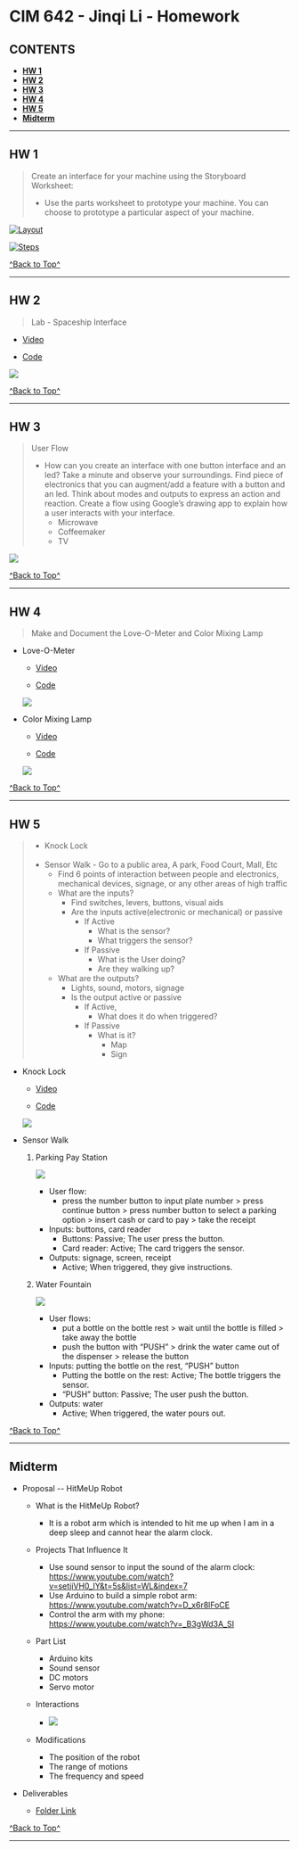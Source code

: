 # CIM 642 - Jinqi Li - Homework

## CONTENTS

* [**HW 1**](https://github.com/kikijinqili/CIM642-JinqiLi#hw-1)
* [**HW 2**](https://github.com/kikijinqili/CIM642-JinqiLi#hw-2)
* [**HW 3**](https://github.com/kikijinqili/CIM642-JinqiLi#hw-3)
* [**HW 4**](https://github.com/kikijinqili/CIM642-JinqiLi#hw-4)
* [**HW 5**](https://github.com/kikijinqili/CIM642-JinqiLi#hw-5)
* [**Midterm**](https://github.com/kikijinqili/CIM642-JinqiLi#midterm)

***

## HW 1

> Create an interface for your machine using the Storyboard Worksheet:
> * Use the parts worksheet to prototype your machine. You can choose to prototype a particular aspect of your machine.

[![Layout](https://kikijinqili.github.io/CIM642-JinqiLi/hw-1/hw-1-layout.jpg)
](https://kikijinqili.github.io/CIM642-JinqiLi/hw-1/hw-1-layout.jpg)

[![Steps](https://kikijinqili.github.io/CIM642-JinqiLi/hw-1/hw-1-steps.jpg)](https://kikijinqili.github.io/CIM642-JinqiLi/hw-1/hw-1-steps.jpg)

[^Back to Top^](https://github.com/kikijinqili/CIM642-JinqiLi#cim-642---jinqi-li---homework)

***

## HW 2

> Lab - Spaceship Interface

* [Video](https://www.youtube.com/watch?v=oAoVtBR4SBs)

* [Code](https://github.com/kikijinqili/CIM642-JinqiLi/blob/master/hw-2/spaceship.ino)

[![](https://kikijinqili.github.io/CIM642-JinqiLi/hw-2/spaceship.jpg)](https://kikijinqili.github.io/CIM642-JinqiLi/hw-2/spaceship.jpg)

[^Back to Top^](https://github.com/kikijinqili/CIM642-JinqiLi#cim-642---jinqi-li---homework)

***

## HW 3

> User Flow <br/>
> * How can you create an interface with one button interface and an led? Take a minute and observe your surroundings. Find piece of electronics that you can augment/add a feature with a button and an led. Think about modes and outputs to express an action and reaction. Create a flow using Google’s drawing app to explain how a user interacts with your interface.
>   * Microwave
>   * Coffeemaker
>   * TV

[![](https://kikijinqili.github.io/CIM642-JinqiLi/hw-3/userflow.png)](https://kikijinqili.github.io/CIM642-JinqiLi/hw-3/userflow.png)

[^Back to Top^](https://github.com/kikijinqili/CIM642-JinqiLi#cim-642---jinqi-li---homework)

***

## HW 4

> Make and Document the Love-O-Meter and Color Mixing Lamp

* Love-O-Meter

  * [Video](https://www.youtube.com/watch?v=t7NgBB1lTbA)

  * [Code](https://github.com/kikijinqili/CIM642-JinqiLi/blob/master/hw-4/love-o-meter.ino)
  
  [![](https://kikijinqili.github.io/CIM642-JinqiLi/hw-4/love-o-meter.jpg)](https://kikijinqili.github.io/CIM642-JinqiLi/hw-4/love-o-meter.jpg)
  
* Color Mixing Lamp

  * [Video](https://www.youtube.com/watch?v=4UDvRaDlXPo)
  
  * [Code](https://github.com/kikijinqili/CIM642-JinqiLi/blob/master/hw-4/colorMixingLamp.ino)
  
  [![](https://kikijinqili.github.io/CIM642-JinqiLi/hw-4/colorMixingLamp.jpg)](https://kikijinqili.github.io/CIM642-JinqiLi/hw-4/colorMixingLamp.jpg)
  
[^Back to Top^](https://github.com/kikijinqili/CIM642-JinqiLi#cim-642---jinqi-li---homework)

***

## HW 5

> * Knock Lock <br/><br/>
> * Sensor Walk - Go to a public area, A park, Food Court, Mall, Etc
>   * Find 6 points of interaction between people and electronics, mechanical devices, signage, or any other areas of high traffic
>   * What are the inputs?
>     * Find switches, levers, buttons, visual aids
>     * Are the inputs active(electronic or mechanical) or passive
>       * If Active
>         * What is the sensor?
>         * What triggers the sensor?
>       * If Passive
>         * What is the User doing?
>         * Are they walking up?
>   * What are the outputs?
>     * Lights, sound, motors, signage
>     * Is the output active or passive
>       * If Active,
>         * What does it do when triggered?
>       * If Passive
>         * What is it?
>           * Map
>           * Sign

* Knock Lock

  * [Video](https://youtu.be/-ib6TvlcsPw)
  
  * [Code](https://github.com/kikijinqili/CIM642-JinqiLi/blob/master/hw-5/knockLock.ino)
  
  [![](https://kikijinqili.github.io/CIM642-JinqiLi/hw-5/knockLock.jpg)](https://kikijinqili.github.io/CIM642-JinqiLi/hw-5/knockLock.jpg)

* Sensor Walk

  1. Parking Pay Station

     [![](https://kikijinqili.github.io/CIM642-JinqiLi/hw-5/payStation.png)](https://kikijinqili.github.io/CIM642-JinqiLi/hw-5/payStation.png)
   
     * User flow: 
       * press the number button to input plate number > press continue button > press number button to select a parking option > insert cash or card to pay > take the receipt
     * Inputs: buttons, card reader
       * Buttons: Passive; The user press the button.
       * Card reader: Active; The card triggers the sensor.
     * Outputs: signage, screen, receipt
       * Active; When triggered, they give instructions.

  2. Water Fountain

     [![](https://kikijinqili.github.io/CIM642-JinqiLi/hw-5/waterFountain.jpg)](https://kikijinqili.github.io/CIM642-JinqiLi/hw-5/waterFountain.jpg)

     * User flows: 
       * put a bottle on the bottle rest > wait until the bottle is filled > take away the bottle
       * push the button with “PUSH” > drink the water came out of the dispenser > release the button
     * Inputs: putting the bottle on the rest, “PUSH” button
       * Putting the bottle on the rest: Active; The bottle triggers the sensor.
       * “PUSH” button: Passive; The user push the button.
     * Outputs: water
       * Active; When triggered, the water pours out.

[^Back to Top^](https://github.com/kikijinqili/CIM642-JinqiLi#cim-642---jinqi-li---homework)

***

## Midterm

* Proposal -- HitMeUp Robot

  * What is the HitMeUp Robot?
    * It is a robot arm which is intended to hit me up when I am in a deep sleep and cannot hear the alarm clock.

  * Projects That Influence It
    * Use sound sensor to input the sound of the alarm clock: 
      https://www.youtube.com/watch?v=setjiVH0_IY&t=5s&list=WL&index=7 
    * Use Arduino to build a simple robot arm: 
      https://www.youtube.com/watch?v=D_x6r8lFoCE 
    * Control the arm with my phone: 
      https://www.youtube.com/watch?v=_B3gWd3A_SI 

  * Part List
    * Arduino kits
    * Sound sensor
    * DC motors
    * Servo motor

  * Interactions
    * [![](https://kikijinqili.github.io/CIM642-JinqiLi/Midterm/flow-hmu.png)](https://kikijinqili.github.io/CIM642-JinqiLi/Midterm/flow-hmu.png)

  * Modifications
    * The position of the robot
    * The range of motions
    * The frequency and speed 

* Deliverables

  * [Folder Link](https://github.com/kikijinqili/CIM642-JinqiLi/tree/master/Midterm)
    
[^Back to Top^](https://github.com/kikijinqili/CIM642-JinqiLi#cim-642---jinqi-li---homework)

***
